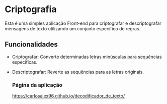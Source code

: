# Criptografia

Esta é uma simples aplicação Front-end para criptografar e descriptografar mensagens de texto utilizando um conjunto específico de regras.

## Funcionalidades

- Criptografar: Converte determinadas letras minúsculas para sequências específicas.
- Descriptografar: Reverte as sequências para as letras originais.

  ### Página da aplicação
  https://carlosalex96.github.io/decodificador_de_texto/
